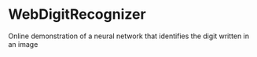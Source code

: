 # WebDigitRecognizer
Online demonstration of a neural network that identifies the digit written in an image
